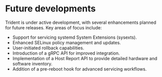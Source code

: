 # Future developments

Trident is under active development, with several enhancements planned for
future releases. Key areas of focus include:

- Support for servicing systemd System Extensions (sysexts).
- Enhanced SELinux policy management and updates.
- User-initiated rollback capabilities.
- Introduction of a gRPC API for improved integration.
- Implementation of a Host Report API to provide detailed hardware and software
  inventory.
- Addition of a pre-reboot hook for advanced servicing workflows.
